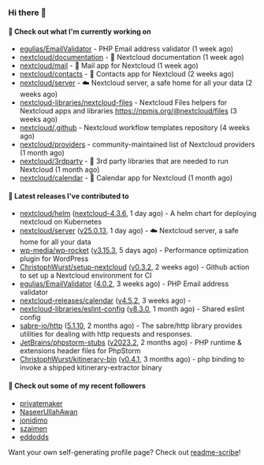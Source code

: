 ### Hi there 👋

#### 👷 Check out what I'm currently working on

- [egulias/EmailValidator](https://github.com/egulias/EmailValidator) - PHP Email address validator (1 week ago)
- [nextcloud/documentation](https://github.com/nextcloud/documentation) - 📘 Nextcloud documentation (1 week ago)
- [nextcloud/mail](https://github.com/nextcloud/mail) - 💌 Mail app for Nextcloud (1 week ago)
- [nextcloud/contacts](https://github.com/nextcloud/contacts) - 📇 Contacts app for Nextcloud (2 weeks ago)
- [nextcloud/server](https://github.com/nextcloud/server) - ☁️ Nextcloud server, a safe home for all your data (2 weeks ago)
- [nextcloud-libraries/nextcloud-files](https://github.com/nextcloud-libraries/nextcloud-files) - Nextcloud Files helpers for Nextcloud apps and libraries https://npmjs.org/@nextcloud/files (3 weeks ago)
- [nextcloud/.github](https://github.com/nextcloud/.github) - Nextcloud workflow templates repository (4 weeks ago)
- [nextcloud/providers](https://github.com/nextcloud/providers) - community-maintained list of Nextcloud providers (1 month ago)
- [nextcloud/3rdparty](https://github.com/nextcloud/3rdparty) - :battery: 3rd party libraries that are needed to run Nextcloud (1 month ago)
- [nextcloud/calendar](https://github.com/nextcloud/calendar) - 📆 Calendar app for Nextcloud (1 month ago)

#### 🔭 Latest releases I've contributed to

- [nextcloud/helm](https://github.com/nextcloud/helm) ([nextcloud-4.3.6](https://github.com/nextcloud/helm/releases/tag/nextcloud-4.3.6), 1 day ago) - A helm chart for deploying nextcloud on Kubernetes
- [nextcloud/server](https://github.com/nextcloud/server) ([v25.0.13](https://github.com/nextcloud/server/releases/tag/v25.0.13), 1 day ago) - ☁️ Nextcloud server, a safe home for all your data
- [wp-media/wp-rocket](https://github.com/wp-media/wp-rocket) ([v3.15.3](https://github.com/wp-media/wp-rocket/releases/tag/v3.15.3), 5 days ago) - Performance optimization plugin for WordPress
- [ChristophWurst/setup-nextcloud](https://github.com/ChristophWurst/setup-nextcloud) ([v0.3.2](https://github.com/ChristophWurst/setup-nextcloud/releases/tag/v0.3.2), 2 weeks ago) - Github action to set up a Nextcloud environment for CI
- [egulias/EmailValidator](https://github.com/egulias/EmailValidator) ([4.0.2](https://github.com/egulias/EmailValidator/releases/tag/4.0.2), 3 weeks ago) - PHP Email address validator
- [nextcloud-releases/calendar](https://github.com/nextcloud-releases/calendar) ([v4.5.2](https://github.com/nextcloud-releases/calendar/releases/tag/v4.5.2), 3 weeks ago) - 
- [nextcloud-libraries/eslint-config](https://github.com/nextcloud-libraries/eslint-config) ([v8.3.0](https://github.com/nextcloud-libraries/eslint-config/releases/tag/v8.3.0), 1 month ago) - Shared eslint config
- [sabre-io/http](https://github.com/sabre-io/http) ([5.1.10](https://github.com/sabre-io/http/releases/tag/5.1.10), 2 months ago) - The sabre/http library provides utilities for dealing with http requests and responses.
- [JetBrains/phpstorm-stubs](https://github.com/JetBrains/phpstorm-stubs) ([v2023.2](https://github.com/JetBrains/phpstorm-stubs/releases/tag/v2023.2), 2 months ago) - PHP runtime &amp; extensions header files for PhpStorm
- [ChristophWurst/kitinerary-bin](https://github.com/ChristophWurst/kitinerary-bin) ([v0.4.1](https://github.com/ChristophWurst/kitinerary-bin/releases/tag/v0.4.1), 3 months ago) - php binding to invoke a shipped kitinerary-extractor binary

#### 👯 Check out some of my recent followers

- [privatemaker](https://github.com/privatemaker)
- [NaseerUllahAwan](https://github.com/NaseerUllahAwan)
- [jonidimo](https://github.com/jonidimo)
- [szaimen](https://github.com/szaimen)
- [eddodds](https://github.com/eddodds)

Want your own self-generating profile page? Check out [readme-scribe](https://github.com/muesli/readme-scribe)!
